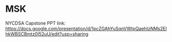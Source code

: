 # MSK
NYCDSA Capstone
PPT link: https://docs.google.com/presentation/d/1pcZGAhYuSqnVWtpQaehIzNMs2ElhkWBSCBmtz0l52uU/edit?usp=sharing



